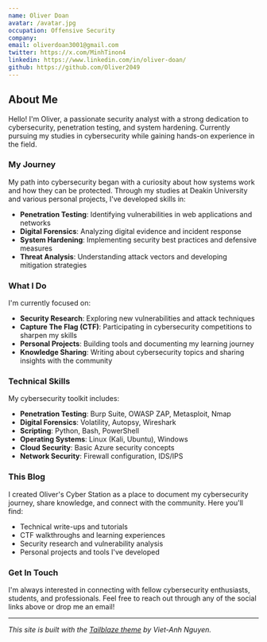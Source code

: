 ```yaml
---
name: Oliver Doan
avatar: /avatar.jpg
occupation: Offensive Security
company:
email: oliverdoan3001@gmail.com
twitter: https://x.com/MinhTinon4
linkedin: https://www.linkedin.com/in/oliver-doan/
github: https://github.com/Oliver2049
---
```


## About Me

Hello! I'm Oliver, a passionate security analyst with a strong dedication to cybersecurity, penetration testing, and system hardening. Currently pursuing my studies in cybersecurity while gaining hands-on experience in the field.

### My Journey

My path into cybersecurity began with a curiosity about how systems work and how they can be protected. Through my studies at Deakin University and various personal projects, I've developed skills in:

- **Penetration Testing**: Identifying vulnerabilities in web applications and networks
- **Digital Forensics**: Analyzing digital evidence and incident response
- **System Hardening**: Implementing security best practices and defensive measures
- **Threat Analysis**: Understanding attack vectors and developing mitigation strategies

### What I Do

I'm currently focused on:

- **Security Research**: Exploring new vulnerabilities and attack techniques
- **Capture The Flag (CTF)**: Participating in cybersecurity competitions to sharpen my skills
- **Personal Projects**: Building tools and documenting my learning journey
- **Knowledge Sharing**: Writing about cybersecurity topics and sharing insights with the community

### Technical Skills

My cybersecurity toolkit includes:

- **Penetration Testing**: Burp Suite, OWASP ZAP, Metasploit, Nmap
- **Digital Forensics**: Volatility, Autopsy, Wireshark
- **Scripting**: Python, Bash, PowerShell
- **Operating Systems**: Linux (Kali, Ubuntu), Windows
- **Cloud Security**: Basic Azure security concepts
- **Network Security**: Firewall configuration, IDS/IPS

### This Blog

I created Oliver's Cyber Station as a place to document my cybersecurity journey, share knowledge, and connect with the community. Here you'll find:

- Technical write-ups and tutorials
- CTF walkthroughs and learning experiences
- Security research and vulnerability analysis
- Personal projects and tools I've developed

### Get In Touch

I'm always interested in connecting with fellow cybersecurity enthusiasts, students, and professionals. Feel free to reach out through any of the social links above or drop me an email!

---

_This site is built with the [Tailblaze theme](https://github.com/Vietanh30/tailblaze) by Viet-Anh Nguyen._
